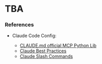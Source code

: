 # TBA

### References

- Claude Code Config:
  
  - [CLAUDE.md official MCP Python Lib](https://github.com/modelcontextprotocol/python-sdk/blob/main/CLAUDE.md)
  - [Claude Best Practices](https://www.anthropic.com/engineering/claude-code-best-practices)
  - [Claude Slash Commands](https://docs.anthropic.com/en/docs/claude-code/slash-commands)
